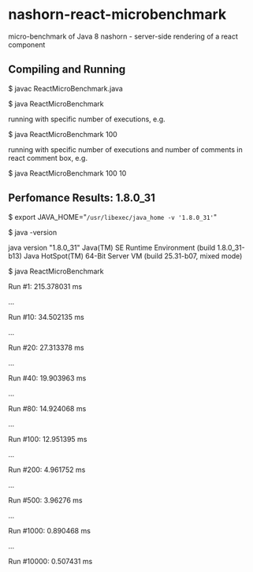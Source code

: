 # nashorn-react-microbenchmark
micro-benchmark of Java 8 nashorn - server-side rendering of a react component

## Compiling and Running
$ javac ReactMicroBenchmark.java

$ java ReactMicroBenchmark


running with specific number of executions, e.g.

$ java ReactMicroBenchmark 100

running with specific number of executions and number of comments in react comment box, e.g.

$ java ReactMicroBenchmark 100 10

## Perfomance Results: 1.8.0_31

$ export JAVA_HOME="`/usr/libexec/java_home -v '1.8.0_31'`"

$ java -version

java version "1.8.0_31"
Java(TM) SE Runtime Environment (build 1.8.0_31-b13)
Java HotSpot(TM) 64-Bit Server VM (build 25.31-b07, mixed mode)

$ java ReactMicroBenchmark

Run #1: 215.378031 ms

...

Run #10: 34.502135 ms

...

Run #20: 27.313378 ms

...

Run #40: 19.903963 ms

...

Run #80: 14.924068 ms

...

Run #100: 12.951395 ms

...

Run #200: 4.961752 ms

...

Run #500: 3.96276 ms

...

Run #1000: 0.890468 ms

...

Run #10000: 0.507431 ms
